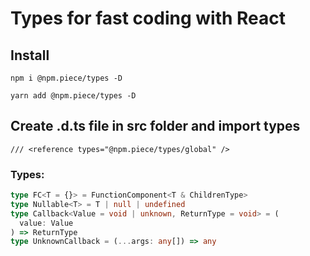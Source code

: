 # Types for fast coding with React

## Install

```
npm i @npm.piece/types -D
```

```
yarn add @npm.piece/types -D
```
## Create .d.ts file in src folder and import types
```
/// <reference types="@npm.piece/types/global" />
```

### Types:
```typescript
type FC<T = {}> = FunctionComponent<T & ChildrenType>
type Nullable<T> = T | null | undefined
type Callback<Value = void | unknown, ReturnType = void> = (
  value: Value
) => ReturnType
type UnknownCallback = (...args: any[]) => any
```
